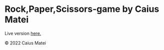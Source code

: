 ﻿#  Rock,Paper,Scissors-game by Caius Matei
 Live version [here.](https://chasacademy-caius-matei.github.io/game-rock-paper-scissors/)

 
 © 2022 Caius Matei
  
